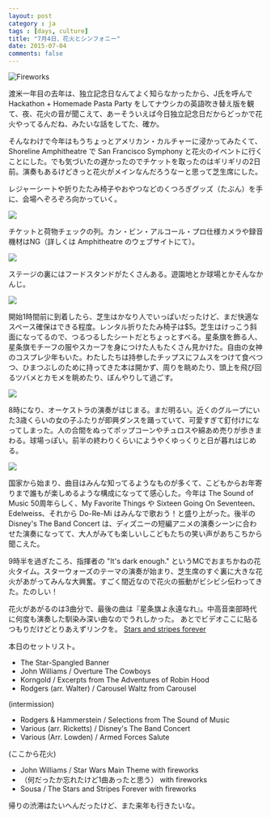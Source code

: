 ```yaml
---
layout: post
category : ja
tags : [days, culture]
title: "7月4日、花火とシンフォニー"
date: 2015-07-04
comments: false
---
```


![Fireworks](https://lh3.googleusercontent.com/_nN2yl4pcFVqqHO03CfmOsyrYTfiGvW4jDq4hYoh0vpK=w2272-h1514-no)

渡米一年目の去年は、独立記念日なんてよく知らなかったから、J氏を呼んで Hackathon + Homemade Pasta Party をしてナウシカの英語吹き替え版を観て、夜、花火の音が聞こえて、あーそういえば今日独立記念日だからどっかで花火やってるんだね、みたいな話をしてた、確か。

そんなわけで今年はもうちょっとアメリカン・カルチャーに浸かってみたくて、Shoreline Amphitheatre で San Francisco Symphony と花火のイベントに行くことにした。でも気づいたの遅かったのでチケットを取ったのはギリギリの2日前。演奏もあるけどきっと花火がメインなんだろうなーと思って芝生席にした。

レジャーシートや折りたたみ椅子やおやつなどのくつろぎグッズ（たぶん）を手に、会場へぞろぞろ向かっていく。

![](https://lh3.googleusercontent.com/UmSUTvjuxPp-i3KTFaMFyt8aIy47m_mwgHzkXlQr5i5q=w2272-h1514-no)

チケットと荷物チェックの列。カン・ビン・アルコール・プロ仕様カメラや録音機材はNG（詳しくは Amphitheatre のウェブサイトにて）。

![](https://lh3.googleusercontent.com/Y-CHEriFJDJexYuIaEJ8_po7aEp0ENV_K6PdiXUrzmHv=w2272-h1514-no)

ステージの裏にはフードスタンドがたくさんある。遊園地とか球場とかそんなかんじ。

![](https://lh3.googleusercontent.com/X3j2nea9WN84EmkkBvv5AcjSgybvYW_eB_Ktuxhbzbz0=w2272-h1514-no)

開始1時間前に到着したら、芝生はかなり人でいっぱいだったけど、まだ快適なスペース確保はできる程度。レンタル折りたたみ椅子は$5。芝生はけっこう斜面になってるので、つるつるしたシートだとちょっとすべる。星条旗を飾る人、星条旗モチーフの服やスカーフを身につけた人もたくさん見かけた。自由の女神のコスプレ少年もいた。わたしたちは持参したチップスにフムスをつけて食べつつ、ひまつぶしのために持ってきた本は開かず、周りを眺めたり、頭上を飛び回るツバメとカモメを眺めたり、ぼんやりして過ごす。

![](https://lh3.googleusercontent.com/5H4_oh9N4Krxgr0iunHvWTngB046TDdAnwdA1HDiWAEh=w2458-h552-no)

8時になり、オーケストラの演奏がはじまる。まだ明るい。近くのグループにいた3歳くらいの女の子ふたりが即興ダンスを踊っていて、可愛すぎて釘付けになってしまった。人の合間をぬってポップコーンやチュロスや綿あめ売りが歩きまわる。球場っぽい。前半の終わりくらいにようやくゆっくりと日が暮れはじめる。

![](https://lh3.googleusercontent.com/JeX9CIW0AiU3GIYGK8sMKEbU-945h8aAMcglyxbG0r0X=w2272-h1514-no)

国家から始まり、曲目はみんな知ってるようなものが多くて、こどもからお年寄りまで誰もが楽しめるような構成になってて感心した。今年は The Sound of Music 50周年らしく、My Favorite Things や Sixteen Going On Seventeen、Edelweiss、それから Do-Re-Mi はみんなで歌おう！と盛り上がった。後半の Disney's The Band Concert は、ディズニーの短編アニメの演奏シーンに合わせた演奏になってて、大人がみても楽しいしこどもたちの笑い声があちこちから聞こえた。

9時半を過ぎたころ、指揮者の "It's dark enough." というMCでおまちかねの花火タイム。スターウォーズのテーマの演奏が始まり、芝生席のすぐ裏に大きな花火があがってみんな大興奮。すごく間近なので花火の振動がビシビシ伝わってきた。たのしい！

花火があがるのは3曲分で、最後の曲は『星条旗よ永遠なれ』。中高音楽部時代に何度も演奏した馴染み深い曲なのでうれしかった。
あとでビデオここに貼るつもりだけどとりあえずリンクを。
[Stars and stripes forever](https://instagram.com/p/4vrJFSlDdY/)

本日のセットリスト。

 * The Star-Spangled Banner
 * John Williams / Overture The Cowboys
 * Korngold / Excerpts from The Adventures of Robin Hood
 * Rodgers (arr. Walter) / Carousel Waltz from Carousel

(intermission)
 
 * Rodgers & Hammerstein / Selections from The Sound of Music
 * Various (arr. Ricketts) / Disney's The Band Concert
 * Various (Arr. Lowden) / Armed Forces Salute
 
(ここから花火)
 
 * John Williams / Star Wars Main Theme with fireworks
 * （何だったか忘れたけど1曲あったと思う） with fireworks
 * Sousa / The Stars and Stripes Forever with fireworks

帰りの渋滞はたいへんだったけど、また来年も行きたいな。



